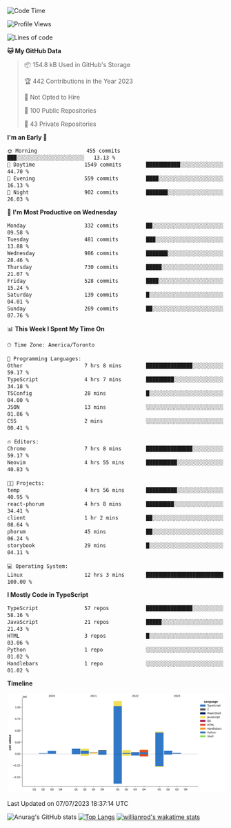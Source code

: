 <!--START_SECTION:waka-->
![Code Time](http://img.shields.io/badge/Code%20Time-386%20hrs%2042%20mins-blue)

![Profile Views](http://img.shields.io/badge/Profile%20Views-0-blue)

![Lines of code](https://img.shields.io/badge/From%20Hello%20World%20I%27ve%20Written-2.3%20million%20lines%20of%20code-blue)

**🐱 My GitHub Data** 

> 📦 154.8 kB Used in GitHub's Storage 
 > 
> 🏆 442 Contributions in the Year 2023
 > 
> 🚫 Not Opted to Hire
 > 
> 📜 100 Public Repositories 
 > 
> 🔑 43 Private Repositories 
 > 
**I'm an Early 🐤** 

```text
🌞 Morning                455 commits         ███░░░░░░░░░░░░░░░░░░░░░░   13.13 % 
🌆 Daytime                1549 commits        ███████████░░░░░░░░░░░░░░   44.70 % 
🌃 Evening                559 commits         ████░░░░░░░░░░░░░░░░░░░░░   16.13 % 
🌙 Night                  902 commits         ███████░░░░░░░░░░░░░░░░░░   26.03 % 
```
📅 **I'm Most Productive on Wednesday** 

```text
Monday                   332 commits         ██░░░░░░░░░░░░░░░░░░░░░░░   09.58 % 
Tuesday                  481 commits         ███░░░░░░░░░░░░░░░░░░░░░░   13.88 % 
Wednesday                986 commits         ███████░░░░░░░░░░░░░░░░░░   28.46 % 
Thursday                 730 commits         █████░░░░░░░░░░░░░░░░░░░░   21.07 % 
Friday                   528 commits         ████░░░░░░░░░░░░░░░░░░░░░   15.24 % 
Saturday                 139 commits         █░░░░░░░░░░░░░░░░░░░░░░░░   04.01 % 
Sunday                   269 commits         ██░░░░░░░░░░░░░░░░░░░░░░░   07.76 % 
```


📊 **This Week I Spent My Time On** 

```text
🕑︎ Time Zone: America/Toronto

💬 Programming Languages: 
Other                    7 hrs 8 mins        ███████████████░░░░░░░░░░   59.17 % 
TypeScript               4 hrs 7 mins        █████████░░░░░░░░░░░░░░░░   34.18 % 
TSConfig                 28 mins             █░░░░░░░░░░░░░░░░░░░░░░░░   04.00 % 
JSON                     13 mins             ░░░░░░░░░░░░░░░░░░░░░░░░░   01.86 % 
CSS                      2 mins              ░░░░░░░░░░░░░░░░░░░░░░░░░   00.41 % 

🔥 Editors: 
Chrome                   7 hrs 8 mins        ███████████████░░░░░░░░░░   59.17 % 
Neovim                   4 hrs 55 mins       ██████████░░░░░░░░░░░░░░░   40.83 % 

🐱‍💻 Projects: 
temp                     4 hrs 56 mins       ██████████░░░░░░░░░░░░░░░   40.95 % 
react-phorum             4 hrs 8 mins        █████████░░░░░░░░░░░░░░░░   34.41 % 
client                   1 hr 2 mins         ██░░░░░░░░░░░░░░░░░░░░░░░   08.64 % 
phorum                   45 mins             ██░░░░░░░░░░░░░░░░░░░░░░░   06.24 % 
storybook                29 mins             █░░░░░░░░░░░░░░░░░░░░░░░░   04.11 % 

💻 Operating System: 
Linux                    12 hrs 3 mins       █████████████████████████   100.00 % 
```

**I Mostly Code in TypeScript** 

```text
TypeScript               57 repos            ███████████████░░░░░░░░░░   58.16 % 
JavaScript               21 repos            █████░░░░░░░░░░░░░░░░░░░░   21.43 % 
HTML                     3 repos             █░░░░░░░░░░░░░░░░░░░░░░░░   03.06 % 
Python                   1 repo              ░░░░░░░░░░░░░░░░░░░░░░░░░   01.02 % 
Handlebars               1 repo              ░░░░░░░░░░░░░░░░░░░░░░░░░   01.02 % 
```



**Timeline**

![Lines of Code chart](https://raw.githubusercontent.com/wise-introvert/wise-introvert/master/assets/bar_graph.png)


 Last Updated on 07/07/2023 18:37:14 UTC
<!--END_SECTION:waka-->

![Anurag's GitHub stats](https://github-readme-stats.vercel.app/api?username=wise-introvert&count_private=true&show_icons=true)
[![Top Langs](https://github-readme-stats.vercel.app/api/top-langs/?username=wise-introvert&langs_count=10)](https://github.com/anuraghazra/github-readme-stats)
[![willianrod's wakatime stats](https://github-readme-stats.vercel.app/api/wakatime?username=wiseintrovert)](https://github.com/anuraghazra/github-readme-stats)
